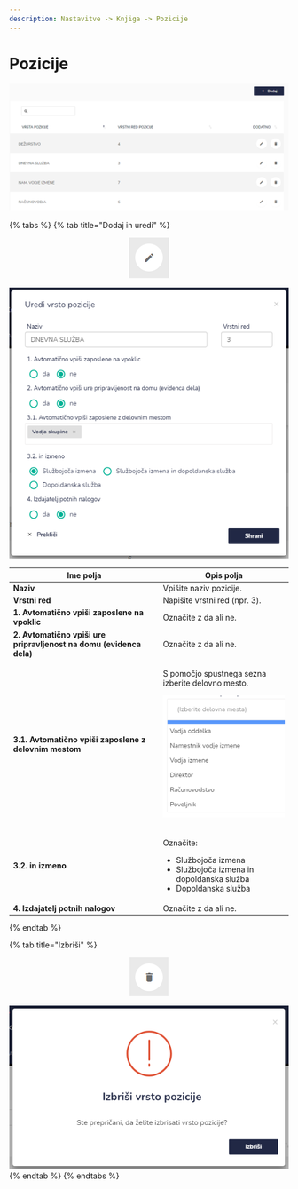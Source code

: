 ```yaml
---
description: Nastavitve -> Knjiga -> Pozicije
---
```


# Pozicije

![](../../.gitbook/assets/N_2_knjiga_3_pozicije_pogled.PNG)

{% tabs %}
{% tab title="Dodaj in uredi" %}
<div align="center"><img src="../../.gitbook/assets/Knjiga_ikona_pisalo (5).png" alt="Ikona za urejanje"></div>

![](<../../.gitbook/assets/N_2_knjiga_3_pozicije_uredi (1).PNG>)



| Ime polja                                                            | Opis polja                                                                                                                                                                          |
| -------------------------------------------------------------------- | ----------------------------------------------------------------------------------------------------------------------------------------------------------------------------------- |
| **Naziv**                                                            | Vpišite naziv pozicije.                                                                                                                                                             |
| **Vrstni red**                                                       | Napišite vrstni red (npr. 3).                                                                                                                                                       |
|  **1. Avtomatično vpiši zaposlene na vpoklic**                       | Označite z da ali ne.                                                                                                                                                               |
|  **2. Avtomatično vpiši ure pripravljenost na domu (evidenca dela)** | Označite z da ali ne.                                                                                                                                                               |
|  **3.1. Avtomatično vpiši zaposlene z delovnim mestom**              | <p>S pomočjo spustnega sezna izberite delovno mesto.</p><p></p><p> <img src="../../.gitbook/assets/N_2_knjiga_3_pozicije_dodaj_delovna_mesta.PNG" alt="" data-size="original"> </p> |
|  **3.2. in izmeno**                                                  | <p>Označite: </p><ul><li> Službojoča izmena</li><li>Službojoča izmena in dopoldanska služba</li><li>Dopoldanska služba</li></ul>                                                    |
|   **4. Izdajatelj potnih nalogov**                                   | Označite z da ali ne.                                                                                                                                                               |


{% endtab %}

{% tab title="Izbriši" %}
<div align="center"><img src="../../.gitbook/assets/Knjiga_ikona_izbris.png" alt="Ikona za brisanje"></div>

![](../../.gitbook/assets/N_2_knjiga_3_pozicije_izbrisi.PNG)
{% endtab %}
{% endtabs %}



